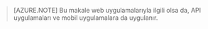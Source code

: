 > [AZURE.NOTE] Bu makale web uygulamalarıyla ilgili olsa da, API uygulamaları ve mobil uygulamalara da uygulanır.



<!--HONumber=Jun16_HO2-->



